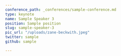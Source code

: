 ```yaml
---
conference_path: _conferences/sample-conference.md
type: keynote
name: Sample Speaker 3
position: Sample position
slug: sample-speaker-3
pic_url: "/uploads/zane-beckwith.jpeg"
twitter: sample
github: sample

---
```

